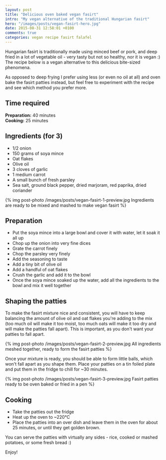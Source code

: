 ```yaml
---
layout: post
title: "Delicious oven baked vegan fasirt"
intro: "My vegan alternative of the traditional Hungarian fasirt"
hero: "/images/posts/vegan-fasirt-hero.jpg"
date: 2015-08-31 12:58:01 +0100
comments: true
categories: vegan recipe fasirt falafel
---
```


<p class="post-intro">Hungarian fasirt is traditionally made using minced beef or pork, and deep fried in a lot of vegetable oil - very tasty but not so healthy, nor it is vegan :) The recipe below is a vegan alternative to this delicious bite-sized phenomena.</p>

As opposed to deep frying I prefer using less (or even no oil at all) and oven bake the fasirt patties instead, but feel free to experiment with the recipe and see which method you prefer more.

## Time required

**Preparation:**	 	40 minutes	
**Cooking:**	 		25 minutes

## Ingredients (for 3)

* 1/2 onion
* 150 grams of soya mince
* Oat flakes
* Olive oil
* 3 cloves of garlic
* 1 medium carrot
* A small bunch of fresh parsley
* Sea salt, ground black pepper, dried marjoram, red paprika, dried coriander

{% img post-photo /images/posts/vegan-fasirt-1-preview.jpg Ingredients are ready to be mixed and mashed to make vegan fasirt %}

## Preparation

* Put the soya mince into a large bowl and cover it with water, let it soak it all up
* Chop up the onion into very fine dices
* Grate the carrot finely
* Chop the parsley very finely
* Add the seasoning to taste
* Add a tiny bit of olive oil
* Add a handful of oat flakes
* Crush the garlic and add it to the bowl
* Once the soya mince soaked up the water, add all the ingredients to the bowl and mix it well together

## Shaping the patties

To make the fasirt mixture nice and consistent, you will have to keep balancing the amount of olive oil and oat flakes you're adding to the mix (too much oil will make it too moist, too much oats will make it too dry and will make the patties fall apart). This is important, as you don't want your patties to fall apart.

{% img post-photo /images/posts/vegan-fasirt-2-preview.jpg All ingredients meshed together, ready to form the fasirt patties %}

Once your mixture is ready, you should be able to form little balls, which won't fall apart as you shape them. Place your patties on a tin foiled plate and put them in the fridge to chill for ~30 minutes.

{% img post-photo /images/posts/vegan-fasirt-3-preview.jpg Fasirt patties ready to be oven baked or fried in a pen %}

## Cooking

* Take the patties out the fridge
* Heat up the oven to ~220°C
* Place the patties into an over dish and leave them in the oven for about 25 minutes, or until they get golden brown.

You can serve the patties with virtually any sides - rice, cooked or mashed potatoes, or some fresh bread :)

Enjoy!